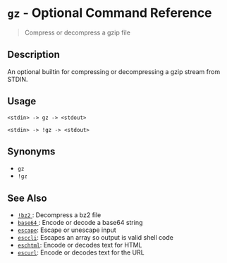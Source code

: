 # `gz`  - Optional Command Reference

> Compress or decompress a gzip file

## Description

An optional builtin for compressing or decompressing a gzip stream from STDIN.

## Usage

    <stdin> -> gz -> <stdout>
    
    <stdin> -> !gz -> <stdout>

## Synonyms

* `gz`
* `!gz`


## See Also

* [`!bz2` ](../optional/bz2.md):
  Decompress a bz2 file
* [`base64` ](../optional/base64.md):
  Encode or decode a base64 string
* [`escape`](../commands/escape.md):
  Escape or unescape input 
* [`esccli`](../commands/esccli.md):
  Escapes an array so output is valid shell code
* [`eschtml`](../commands/eschtml.md):
  Encode or decodes text for HTML
* [`escurl`](../commands/escurl.md):
  Encode or decodes text for the URL